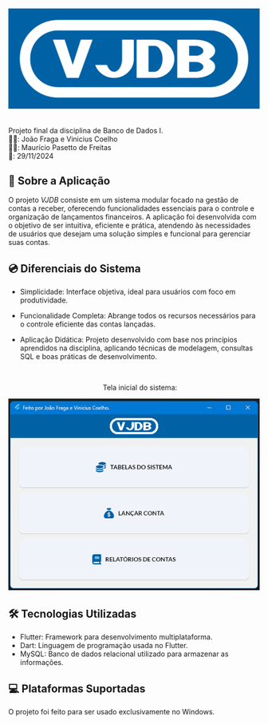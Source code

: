 # <p align="center"><img src="assets/images/logo.png" alt="Tela inicial do sistema."></p>

Projeto final da disciplina de Banco de Dados I.
<br>👨‍🎓: João Fraga e Vinicius Coelho
<br>👨‍🏫: Maurício Pasetto de Freitas
<br>📅: 29/11/2024

## 📝 Sobre a Aplicação

O projeto *VJDB* consiste em um sistema modular focado na gestão de contas a receber, oferecendo funcionalidades essenciais para o controle e organização de lançamentos financeiros. A aplicação foi desenvolvida com o objetivo de ser intuitiva, eficiente e prática, atendendo às necessidades de usuários que desejam uma solução simples e funcional para gerenciar suas contas.

## 💿 Diferenciais do Sistema

- Simplicidade: Interface objetiva, ideal para usuários com foco em produtividade.
- Funcionalidade Completa: Abrange todos os recursos necessários para o controle eficiente das contas lançadas.
- Aplicação Didática: Projeto desenvolvido com base nos princípios aprendidos na disciplina, aplicando técnicas de modelagem, consultas SQL e boas práticas de desenvolvimento.

  <br>

  <p align="center">Tela inicial do sistema:</p>

<p align="center"><img src="assets/images/demo.png" alt="Tela inicial do sistema."></p>

## 🛠️ Tecnologias Utilizadas

- Flutter: Framework para desenvolvimento multiplataforma.
- Dart: Linguagem de programação usada no Flutter.
- MySQL: Banco de dados relacional utilizado para armazenar as informações.

## 💻 Plataformas Suportadas

O projeto foi feito para ser usado exclusivamente no Windows.
